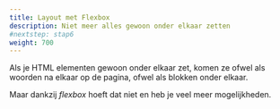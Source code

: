 ```yaml
---
title: Layout met Flexbox
description: Niet meer alles gewoon onder elkaar zetten
#nextstep: stap6
weight: 700
---
```


Als je HTML elementen gewoon onder elkaar zet, komen ze ofwel als woorden na elkaar op de pagina, ofwel als blokken onder elkaar.

Maar dankzij *flexbox* hoeft dat niet en heb je veel meer mogelijkheden.
